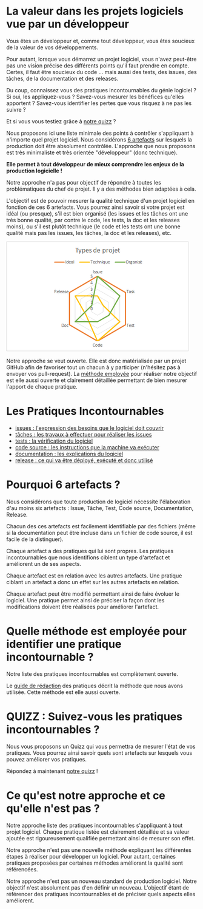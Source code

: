 La valeur dans les projets logiciels vue par un développeur
============================================================

Vous êtes un développeur et, comme tout développeur, vous êtes soucieux de la valeur de vos développements.

Pour autant, lorsque vous démarrez un projet logiciel, vous n'avez peut-être pas une vision précise des différents points qu'il faut prendre en compte.
Certes, il faut être soucieux du code ... mais aussi des tests, des issues, des tâches, de la documentation et des releases.

Du coup, connaissez vous des pratiques incontournables du génie logiciel ? Si oui, les appliquez-vous ? Savez-vous mesurer les bénéfices qu'elles apportent ? Savez-vous identifier les pertes que vous risquez à ne pas les suivre ?

Et si vous vous testiez grâce à [notre quizz](https://docs.google.com/forms/d/e/1FAIpQLSdvq-DgoZ8mJMLnCYOcagYdgb6h-LH-XZ3yidtTQfFGSEF1DQ/viewform) ?

Nous proposons ici une liste minimale des points à contrôler s'appliquant à n'importe quel projet logiciel.
Nous considérons [6 artefacts](#pourquoi-6-artefacts-) sur lesquels la production doit être absolument contrôlée.
L'approche que nous proposons est très minimaliste et très orientée "développeur" (donc technique).

**Elle permet à tout développeur de mieux comprendre les enjeux de la production logicielle !**

Notre approche n'a pas pour objectif de répondre à toutes les problématiques du chef de projet. Il y a des méthodes bien adaptées à cela.

L'objectif est de pouvoir mesurer la qualité technique d'un projet logiciel en fonction de ces 6 artefacts. Vous pourrez ainsi savoir si votre projet est idéal (ou presque), s'il est bien organisé (les issues et les tâches ont une très bonne qualité, par contre le code, les tests, la doc et les releases moins), ou s'il est plutôt technique (le code et les tests ont une bonne qualité mais pas les issues, les tâches, la doc et les releases), etc.

![Production logiciellle](radar.png)

Notre approche se veut ouverte. Elle est donc matérialisée par un projet GitHub afin de favoriser tout un chacun à y participer (n'hésitez pas à envoyer vos pull-request). La [méthode employée](./METHODE.md) pour réaliser notre objectif est elle aussi ouverte et clairement détaillée permettant de bien mesurer l'apport de chaque pratique.

Les Pratiques Incontournables
===============================

* [issues : l'expression des besoins que le logiciel doit couvrir](./issue/)
* [tâches : les travaux à effectuer pour réaliser les issues](./tache/)
* [tests : la vérification du logiciel](./test/)
* [code source : les instructions que la machine va exécuter](./code/)
* [documentation : les explications du logiciel](./doc/)
* [release : ce qui va être déployé, exécuté et donc utilisé](./release/)

Pourquoi 6 artefacts ?
======================

Nous considérons que toute production de logiciel nécessite l'élaboration d'au moins six artefacts : Issue, Tâche, Test, Code source, Documentation, Release.

Chacun des ces artefacts est facilement identifiable par des fichiers (même si la documentation peut être incluse dans un fichier de code source, il est facile de la distinguer).

Chaque artefact a des pratiques qui lui sont propres. Les pratiques incontournables que nous identifions ciblent un type d'artefact et améliorent un de ses aspects.

Chaque artefact est en relation avec les autres artefacts. Une pratique ciblant un artefact a donc un effet sur les autres artefacts en relation.

Chaque artefact peut être modifié permettant ainsi de faire évoluer le logiciel. Une pratique permet ainsi de préciser la façon dont les modifications doivent être réalisées pour améliorer l'artefact.

Quelle méthode est employée pour identifier une pratique incontournable ?
=========================================================================

Notre liste des pratiques incontournables est complètement ouverte.

Le [guide de rédaction](./METHODE.md) des pratiques décrit la méthode que nous avons utilisée. Cette méthode est elle aussi ouverte.

QUIZZ : Suivez-vous les pratiques incontournables ?
===================================================

Nous vous proposons un Quizz qui vous permettra de mesurer l'état de vos pratiques. Vous pourrez ainsi savoir quels sont artefacts sur lesquels vous pouvez améliorer vos pratiques.

Répondez à maintenant [notre quizz](https://docs.google.com/forms/d/e/1FAIpQLSdvq-DgoZ8mJMLnCYOcagYdgb6h-LH-XZ3yidtTQfFGSEF1DQ/viewform) !

Ce qu'est notre approche et ce qu'elle n'est pas ?
=========================================================================

Notre approche liste des pratiques incontournables s'appliquant à tout projet logiciel. Chaque pratique listée est clairement détaillée et sa valeur ajoutée est rigoureusement qualifiée permettant ainsi de mesurer son effet.

Notre approche n'est pas une nouvelle méthode expliquant les différentes étapes à réaliser pour développer un logiciel. Pour autant, certaines pratiques proposées par certaines méthodes améliorant la qualité sont référencées.

Notre approche n'est pas un nouveau standard de production logiciel. Notre objectif n'est absolument pas d'en définir un nouveau. L'objectif étant de référencer des pratiques incontournables et de préciser quels aspects elles améliorent.
